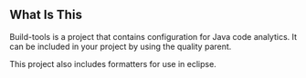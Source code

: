 ## What Is This

Build-tools is a project that contains configuration for Java code analytics.
It can be included in your project by using the quality parent.

This project also includes formatters for use in eclipse.
